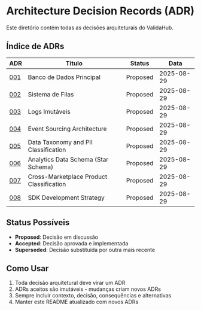 # Architecture Decision Records (ADR)

Este diretório contém todas as decisões arquiteturais do ValidaHub.

## Índice de ADRs

| ADR | Título | Status | Data |
|-----|--------|--------|------|
| [001](ADR-001-banco-de-dados-principal.md) | Banco de Dados Principal | Proposed | 2025-08-29 |
| [002](ADR-002-filas.md) | Sistema de Filas | Proposed | 2025-08-29 |
| [003](ADR-003-logs-imutaveis.md) | Logs Imutáveis | Proposed | 2025-08-29 |
| [004](ADR-004-event-sourcing-architecture.md) | Event Sourcing Architecture | Proposed | 2025-08-29 |
| [005](ADR-005-data-taxonomy-pii-classification.md) | Data Taxonomy and PII Classification | Proposed | 2025-08-29 |
| [006](ADR-006-analytics-data-schema.md) | Analytics Data Schema (Star Schema) | Proposed | 2025-08-29 |
| [007](ADR-007-cross-marketplace-product-classification.md) | Cross-Marketplace Product Classification | Proposed | 2025-08-29 |
| [008](ADR-008-sdk-development-strategy.md) | SDK Development Strategy | Proposed | 2025-08-29 |

## Status Possíveis

- **Proposed**: Decisão em discussão
- **Accepted**: Decisão aprovada e implementada
- **Superseded**: Decisão substituída por outra mais recente

## Como Usar

1. Toda decisão arquitetural deve virar um ADR
2. ADRs aceitos são imutáveis - mudanças criam novos ADRs
3. Sempre incluir contexto, decisão, consequências e alternativas
4. Manter este README atualizado com novos ADRs